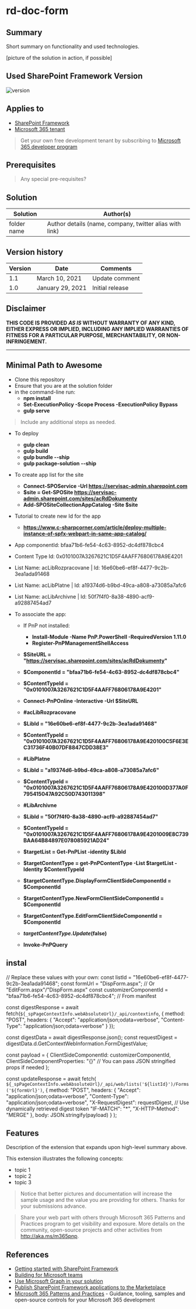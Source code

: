 # rd-doc-form

## Summary

Short summary on functionality and used technologies.

[picture of the solution in action, if possible]

## Used SharePoint Framework Version

![version](https://img.shields.io/badge/version-1.20.0-green.svg)

## Applies to

- [SharePoint Framework](https://aka.ms/spfx)
- [Microsoft 365 tenant](https://docs.microsoft.com/en-us/sharepoint/dev/spfx/set-up-your-developer-tenant)

> Get your own free development tenant by subscribing to [Microsoft 365 developer program](http://aka.ms/o365devprogram)

## Prerequisites

> Any special pre-requisites?

## Solution

| Solution    | Author(s)                                               |
| ----------- | ------------------------------------------------------- |
| folder name | Author details (name, company, twitter alias with link) |

## Version history

| Version | Date             | Comments        |
| ------- | ---------------- | --------------- |
| 1.1     | March 10, 2021   | Update comment  |
| 1.0     | January 29, 2021 | Initial release |

## Disclaimer

**THIS CODE IS PROVIDED _AS IS_ WITHOUT WARRANTY OF ANY KIND, EITHER EXPRESS OR IMPLIED, INCLUDING ANY IMPLIED WARRANTIES OF FITNESS FOR A PARTICULAR PURPOSE, MERCHANTABILITY, OR NON-INFRINGEMENT.**

---

## Minimal Path to Awesome

- Clone this repository
- Ensure that you are at the solution folder
- in the command-line run:
  - **npm install**
  - **Set-ExecutionPolicy -Scope Process -ExecutionPolicy Bypass**
  - **gulp serve**

> Include any additional steps as needed.

- To deploy
  - **gulp clean**
  - **gulp build**
  - **gulp bundle --ship**
  - **gulp package-solution --ship**

- To create app list for the site
  - **Connect-SPOService -Url https://servisac-admin.sharepoint.com**
  - **$site = Get-SPOSite https://servisac-admin.sharepoint.com/sites/acRdDokumenty**
  - **Add-SPOSiteCollectionAppCatalog -Site $site**

- Tutorial to create new Id for the app
  - **https://www.c-sharpcorner.com/article/deploy-multiple-instance-of-spfx-webpart-in-same-app-catalog/**

- App componentId: bfaa71b6-fe54-4c63-8952-dc4df878cbc4

- Content Type Id: 0x0101007A3267621C1D5F4AAFF76806178A9E4201
- List Name: acLibRozpracovane | Id: 16e60be6-ef8f-4477-9c2b-3ea1ada91468
- List Name: acLibPlatne | Id: a19374d6-b9bd-49ca-a808-a73085a7afc6
- List Name: acLibArchivne | Id: 50f7f4f0-8a38-4890-acf9-a92887454ad7

- To associate the app:
  - If PnP not installed:
    - **Install-Module -Name PnP.PowerShell -RequiredVersion 1.11.0**
    - **Register-PnPManagementShellAccess**

  - **$SiteURL = "https://servisac.sharepoint.com/sites/acRdDokumenty"**
  - **$ComponentId = "bfaa71b6-fe54-4c63-8952-dc4df878cbc4"**
  - **$ContentTypeId = "0x0101007A3267621C1D5F4AAFF76806178A9E4201"**
  
  - **Connect-PnPOnline -Interactive -Url $SiteURL**
  
  - **#acLibRozpracovane**
  - **$LibId = "16e60be6-ef8f-4477-9c2b-3ea1ada91468"**
  - **$ContentTypeId = "0x0101007A3267621C1D5F4AAFF76806178A9E420100C5F6E3EC31736F40B07DF8847CDD38E3"**
  
  - **#LibPlatne**
  - **$LibId = "a19374d6-b9bd-49ca-a808-a73085a7afc6"**
  - **$ContentTypeId = "0x0101007A3267621C1D5F4AAFF76806178A9E420100D377A0F795415047A92C50D743011398"**
  
  - **#LibArchivne**
  - **$LibId = "50f7f4f0-8a38-4890-acf9-a92887454ad7"**
  - **$ContentTypeId = "0x0101007A3267621C1D5F4AAFF76806178A9E4201009E8C739BAA64B84897E078085921AD24"**
  
  - **$targetList = Get-PnPList -identity $LibId**
  - **$targetContentType = get-PnPContentType -List $targetList -Identity $ContentTypeId**
  - **$targetContentType.DisplayFormClientSideComponentId = $ComponentId**
  - **$targetContentType.NewFormClientSideComponentId = $ComponentId**
  - **$targetContentType.EditFormClientSideComponentId = $ComponentId**
  - **$targetContentType.Update($false)**
  - **Invoke-PnPQuery**

## instal

// Replace these values with your own:
const listId = "16e60be6-ef8f-4477-9c2b-3ea1ada91468"; 
const formUrl = "DispForm.aspx"; // Or "EditForm.aspx"/"DispForm.aspx"
const customizerComponentId = "bfaa71b6-fe54-4c63-8952-dc4df878cbc4"; // From manifest

const digestResponse = await fetch(`${_spPageContextInfo.webAbsoluteUrl}/_api/contextinfo`, {
  method: "POST",
  headers: {
    "Accept": "application/json;odata=verbose",
    "Content-Type": "application/json;odata=verbose"
  }
});

const digestData = await digestResponse.json();
const requestDigest = digestData.d.GetContextWebInformation.FormDigestValue;

const payload = {
  ClientSideComponentId: customizerComponentId,
  ClientSideComponentProperties: "{}" // You can pass JSON stringified props if needed
};

const updateResponse = await fetch(
  `${_spPageContextInfo.webAbsoluteUrl}/_api/web/lists('${listId}')/Forms('${formUrl}')`, 
  {
    method: "POST",
    headers: {
      "Accept": "application/json;odata=verbose",
      "Content-Type": "application/json;odata=verbose",
      "X-RequestDigest": requestDigest, // Use dynamically retrieved digest token
      "IF-MATCH": "*",
      "X-HTTP-Method": "MERGE"
    },
    body: JSON.stringify(payload)
  }
);


## Features

Description of the extension that expands upon high-level summary above.

This extension illustrates the following concepts:

- topic 1
- topic 2
- topic 3

> Notice that better pictures and documentation will increase the sample usage and the value you are providing for others. Thanks for your submissions advance.

> Share your web part with others through Microsoft 365 Patterns and Practices program to get visibility and exposure. More details on the community, open-source projects and other activities from http://aka.ms/m365pnp.

## References

- [Getting started with SharePoint Framework](https://docs.microsoft.com/en-us/sharepoint/dev/spfx/set-up-your-developer-tenant)
- [Building for Microsoft teams](https://docs.microsoft.com/en-us/sharepoint/dev/spfx/build-for-teams-overview)
- [Use Microsoft Graph in your solution](https://docs.microsoft.com/en-us/sharepoint/dev/spfx/web-parts/get-started/using-microsoft-graph-apis)
- [Publish SharePoint Framework applications to the Marketplace](https://docs.microsoft.com/en-us/sharepoint/dev/spfx/publish-to-marketplace-overview)
- [Microsoft 365 Patterns and Practices](https://aka.ms/m365pnp) - Guidance, tooling, samples and open-source controls for your Microsoft 365 development

